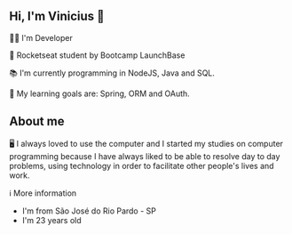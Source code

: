 ## Hi, I'm Vinicius 👋

:man_technologist: I'm Developer

🚀 Rocketseat student by Bootcamp LaunchBase

📚 I'm currently programming in NodeJS, Java and SQL.

🎯 My learning goals are: Spring, ORM and OAuth.


## About me

🖥 I always loved to use the computer and I started my studies on computer programming because I have always liked to be able to resolve day to day problems, using technology in order to facilitate other people's lives and work.


ℹ More information
- I'm from São José do Rio Pardo - SP
- I'm 23 years old
